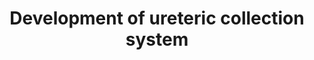 ---
annotations:
- id: PW:0000003
  parent: signaling pathway
  type: Pathway Ontology
  value: signaling pathway
- id: DOID:557
  type: Disease Ontology
  value: kidney disease
- id: DOID:0080205
  type: Disease Ontology
  value: CAKUT
authors:
- Fehrhart
citedin:
- link: PMC9051587
  title: Overlap of vitamin A and vitamin D target genes with CAKUT-related processes
    (2022)
- link: PMC9607846
  title: 'Discovering Common Pathogenic Mechanisms of COVID-19 and Parkinson Disease:
    An Integrated Bioinformatics Analysis (2022)'
communities:
- RareDiseases
description: This pathway describes the gene signalling pathway active in the development
  of the ureteric collection system in human kidney development. Mutations in essential
  genes within this pathway can lead to development of CAKUT (congenital anomalies
  of the kidney and urinary tract).
last-edited: 2021-06-01
ndex: ae9f6bf5-8b75-11eb-9e72-0ac135e8bacf
organisms:
- Homo sapiens
redirect_from:
- /index.php/Pathway:WP5053
- /instance/WP5053
- /instance/WP5053_r118778
revision: r118778
schema-jsonld:
- '@context': https://schema.org/
  '@id': https://wikipathways.github.io/pathways/WP5053.html
  '@type': Dataset
  creator:
    '@type': Organization
    name: WikiPathways
  description: This pathway describes the gene signalling pathway active in the development
    of the ureteric collection system in human kidney development. Mutations in essential
    genes within this pathway can lead to development of CAKUT (congenital anomalies
    of the kidney and urinary tract).
  keywords:
  - ANOS1
  - BMP2
  - BMP4
  - BMP5
  - BMP7
  - BMPER
  - BMPR1A
  - BMPR2
  - CCND1
  - CELSR1
  - CRIM1
  - CTDNEP1
  - CTNNB1
  - Cyclopamine
  - ETV4
  - EYA1
  - FAT4
  - FGFR2
  - FOXC1
  - FRAS1
  - FREM1
  - FREM2
  - FST
  - GATA3
  - GDF11
  - GDNF
  - GFRA1
  - GLI1
  - GLI2
  - GLI3
  - GPC3
  - GREB1L
  - GREM1
  - GRIP1
  - HOXA11
  - HOXD11
  - ILK
  - ITGA8
  - ITGB1
  - LHX1
  - MYCN
  - PAX2
  - PBX1
  - RARA
  - RARB
  - RARG
  - RET
  - ROBO1
  - ROBO2
  - SALL1
  - SHH
  - SIX1
  - SIX2
  - SLIT2
  - SMAD1
  - SMO
  - SPRY1
  - TCF2
  - TGFB2
  - VANGL2
  - WNT11
  - WT1
  license: CC0
  name: Development of ureteric collection system
seo: CreativeWork
title: Development of ureteric collection system
wpid: WP5053
---